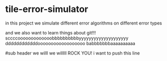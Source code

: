 # tile-error-simulator
in this project we simulate different error algorithms on different error types

and we also want to learn things about git!!!
sccccooooooooooooobbbbbbbbbbyyyyyyyyyyyyyyyyyyyy ddddddddddddoooooooooooooooooo babbbbbbbaaaaaaaaaa


#sub header
we willl we willlll ROCK YOU!
i want to push this line